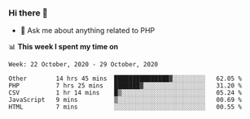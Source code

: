 ### Hi there 👋

<!--
**mustafaculban/mustafaculban** is a ✨ _special_ ✨ repository because its `README.md` (this file) appears on your GitHub profile.

Here are some ideas to get you started:

- 🌱 I’m currently learning ...
- 👯 I’m looking to collaborate on ...
- 🤔 I’m looking for help with ...
- 📫 How to reach me: ...
- 😄 Pronouns: ...
- ⚡ Fun fact: ...

-->
- 💬 Ask me about anything related to PHP


📊 **This week I spent my time on**
<!--START_SECTION:waka-->
```text
Week: 22 October, 2020 - 29 October, 2020

Other        14 hrs 45 mins  ███████████████▓░░░░░░░░░   62.05 % 
PHP          7 hrs 25 mins   ███████▓░░░░░░░░░░░░░░░░░   31.20 % 
CSV          1 hr 14 mins    █▒░░░░░░░░░░░░░░░░░░░░░░░   05.24 % 
JavaScript   9 mins          ▒░░░░░░░░░░░░░░░░░░░░░░░░   00.69 % 
HTML         7 mins          ░░░░░░░░░░░░░░░░░░░░░░░░░   00.55 % 
```
<!--END_SECTION:waka-->
